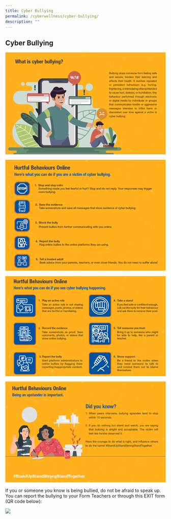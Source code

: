 ```yaml
---
title: Cyber Bullying
permalink: /cyberwellness/cyber-bullying/
description: ""
---
```

## Cyber Bullying
![](/images/Well%20Being%20Guide/Cyber%20Wellness/cyberwellness_1.png)

![](/images/Well%20Being%20Guide/Cyber%20Wellness/cyberwellness_2.png)

![](/images/Well%20Being%20Guide/Cyber%20Wellness/cyberwellness_3.png)

![](/images/Well%20Being%20Guide/Cyber%20Wellness/cyberwellness_4.png)

If you or someone you know is being bullied, do not be afraid to speak up. You can report the bullying to your Form Teachers or through this EXIT form (QR code below):

![](/images/Well%20Being%20Guide/Cyber%20Wellness/cyberwellness_5.png)

